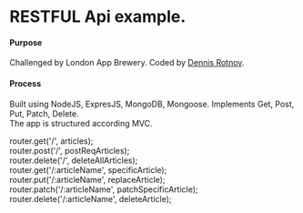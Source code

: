 # RESTFUL Api example.

#### Purpose
Challenged by London App Brewery.
Coded by [Dennis Rotnov](https://www.dennisrotnov.com).

#### Process
Built using NodeJS, ExpresJS, MongoDB, Mongoose. Implements Get, Post, Put, Patch, Delete. <br/>
The app is structured according MVC. <br/>

router.get('/', articles);<br/>
router.post('/', postReqArticles);<br/>
router.delete('/', deleteAllArticles);<br/>
router.get('/:articleName', specificArticle);<br/>
router.put('/:articleName', replaceArticle);<br/>
router.patch('/:articleName', patchSpecificArticle);<br/>
router.delete('/:articleName', deleteArticle);<br/>

